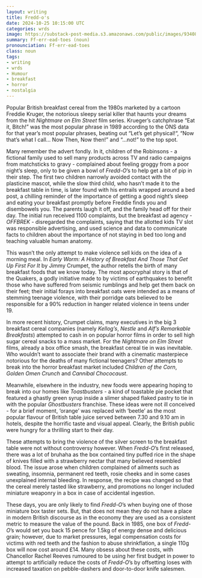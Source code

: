 ```yaml
---
layout: writing
title: Fredd-o's
date: 2024-10-25 10:15:00 UTC
categories: wrds
image: https://substack-post-media.s3.amazonaws.com/public/images/9340837e-db31-4412-85d9-cf2abe241459_1024x938.jpeg
summary: Ff·err·ead·toes (noun)
pronounciation: Ff·err·ead·toes
class: noun
tags:
- writing
- wrds
- Humour
- breakfast
- horror
- nostalgia
---
```


Popular British breakfast cereal from the 1980s marketed by a cartoon Freddie Kruger, the notorious sleepy serial killer that haunts your dreams from the hit *Nightmare on Elm Street* film series. Krueger’s catchphrase “Eat it, Bitch!” was the most popular phrase in 1989 according to the ONS data for that year’s most popular phrases, beating out “Let’s get physical!“, “Now that’s what I call… Now Then, Now then!” and “…not!” to the top spot.

Many remember the advert fondly. In it, children of the Robinsons - a fictional family used to sell many products across TV and radio campaigns from matchsticks to gravy - complained about feeling groggy from a poor night’s sleep, only to be given a bowl of *Fredd-O*’s to help get a bit of pip in their step. The first two children narrowly avoided contact with the plasticine mascot, while the slow third child, who hasn’t made it to the breakfast table in time, is later found with his entrails wrapped around a bed post, a chilling reminder of the importance of getting a good night’s sleep and eating your breakfast promptly before Freddie finds you and disembowels you. The parents laugh it off, and the family head off for their day. The initial run received 1100 complaints, but the breakfast ad agency - *OFFBREK* - disregarded the complaints, saying that the allotted kids TV slot was responsible advertising, and used science and data to communicate facts to children about the importance of not staying in bed too long and teaching valuable human anatomy.

This wasn’t the only attempt to make violence sell kids on the idea of a morning meal. In *Early Worm: A History of Breakfast And Those That Get Up First For It* by Jimmy Crumpet, the author retells the birth of many breakfast foods that we know today. The most apocryphal story is that of the Quakers, a godly initiative made to by victims of earthquakes to benefit those who have suffered from seismic rumblings and help get them back on their feet; their initial forays into breakfast oats were intended as a means of stemming teenage violence, with their porridge oats believed to be responsible for a 90% reduction in hanger related violence in teens under 19.

In more recent history, Crumpet claims, many executives in the big 3 breakfast cereal companies (namely *Kellog’s*, *Nestle* and *Alf’s Remarkable Breakfasts*) attempted to cash in on popular horror films in order to sell high sugar cereal snacks to a mass market. For the *Nightmare on Elm Street* films, already a box office smash, the breakfast cereal tie in was inevitable. Who wouldn’t want to associate their brand with a cinematic masterpiece notorious for the deaths of many fictional teenagers? Other attempts to break into the horror breakfast market included *Children of the Corn*, *Golden Omen Crunch* and *Cannibal Chococaust*.

Meanwhile, elsewhere in the industry, new foods were appearing hoping to break into our homes like *Toastbusters* - a kind of toastable pie pocket that featured a ghastly green syrup inside a slimer shaped flaked pastry to tie in with the popular *Ghostbusters* franchise. These ideas were not ill conceived - for a brief moment, ‘orange’ was replaced with ‘beetle’ as the most popular flavour of British table juice served between 7.30 and 9.10 am in hotels, despite the horrific taste and visual appeal. Clearly, the British public were hungry for a thrilling start to their day.

These attempts to bring the violence of the silver screen to the breakfast table were not without controversy however. When *Fredd-O*’s first released, there was a lot of bruhaha as the box contained tiny puffed rice in the shape of knives filled with a strawberry nectar that many believed resembled blood. The issue arose when children complained of ailments such as sweating, insomnia, permanent red teeth, rosie cheeks and in some cases unexplained internal bleeding. In response, the recipe was changed so that the cereal merely tasted like strawberry, and promotions no longer included miniature weaponry in a box in case of accidental ingestion.

These days, you are only likely to find *Fredd-O*’s when buying one of those miniature box taster sets. But, that does not mean they do not have a place in modern British discourse as in the economy they are used as a consistent metric to measure the value of the pound. Back in 1985, one box of *Fredd-O*’s would set you back 15 pence for 1.5kg of energy dense and delicious grain; however, due to market pressures, legal compensation costs for victims with red teeth and the fashion to abuse shrinkflation, a single 110g box will now cost around £14. Many obsess about these costs, with Chancellor Rachel Reeves rumoured to be using her first budget in power to attempt to artificially reduce the costs of *Fredd-O*’s by offsetting loses with increased taxation on pebble-dashers and door-to-door knife salesmen.